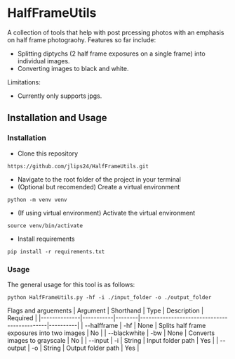 # HalfFrameUtils

A collection of tools that help with post prcessing photos with an emphasis on half frame photograohy. Features so far include:

- Splitting diptychs (2 half frame exposures on a single frame) into individual images.
- Converting images to black and white.

Limitations:
 - Currently only supports jpgs.

## Installation and Usage

### Installation

- Clone this repository

`https://github.com/jlips24/HalfFrameUtils.git`

- Navigate to the root folder of the project in your terminal
- (Optional but recomended) Create a virtual environment

`python -m venv venv`

- (If using virtual environment) Activate the virtual environment

`source venv/bin/activate`

- Install requirements

`pip install -r requirements.txt`


### Usage
The general usage for this tool is as follows:

`python HalfFrameUtils.py -hf -i ./input_folder -o ./output_folder`


Flags and arguements
| Argument     | Shorthand | Type   | Description                                 | Required |
|--------------|-----------|--------|---------------------------------------------|----------|
| --halfframe  | -hf       | None   | Splits half frame exposures into two images | No       |
| --blackwhite | -bw       | None   | Converts images to grayscale                | No       |
| --input      | -i        | String | Input folder path                           | Yes      |
| --output     | -o        | String | Output folder path                          | Yes      |
